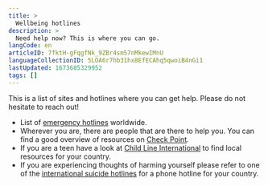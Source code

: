 ```yaml
---
title: >
  Wellbeing hotlines
description: >
  Need help now? This is where you can go.
langCode: en
articleID: 7fktH-gFqgfNk_9ZBr4sm57nMkewIMnU
languageCollectionID: 5LOA6r7hb31hx8EfECAhq5qwoiB4nGi1
lastUpdated: 1673685329952
tags: []
---
```


This is a list of sites and hotlines where you can get help. Please do not hesitate to reach out!

-   List of [emergency hotlines](https://en.wikipedia.org/wiki/List_of_emergency_telephone_numbers) worldwide.
-   Wherever you are, there are people that are there to help you. You can find a good overview of resources on [Check Point](https://checkpointorg.com/global/).
-   If you are a teen have a look at [Child Line International](https://www.childhelplineinternational.org/child-helplines/child-helpline-network/) to find local resources for your country.
-   If you are experiencing thoughts of harming yourself please refer to one of the [international suicide hotlines](http://www.suicide.org/international-suicide-hotlines.html) for a phone hotline for your country.